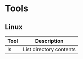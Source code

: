 # Tools


## Linux
| Tool          | Description 
| ------------- |:----------------------------------:|
| ls	        | List directory contents            |